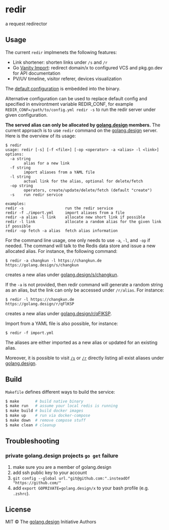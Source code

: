 # redir

a request redirector

## Usage

The current `redir` implmenets the following features:

- Link shortener: shorten links under `/s` and `/r`
- Go [Vanity Import](https://golang.org/cmd/go/#hdr-Remote_import_paths): redirect domain/x to configured VCS and pkg.go.dev for API documentation
- PV/UV timeline, visitor referer, devices visualization


The [default configuration](./config.yml) is embedded into the binary.

Alternative configuration can be used to replace default config and
specified in environtment variable REDIR_CONF, for example
`REDIR_CONF=/path/to/config.yml redir -s` to run the redir server under
given configuration.

**The served alias can only be allocated by [golang.design](https://golang.design/) members.**
The current approach is to use `redir` command on the [golang.design](https://golang.design/)
server. Here is the overview of its usage:

```
$ redir
usage: redir [-s] [-f <file>] [-op <operator> -a <alias> -l <link>]
options:
  -a string
        alias for a new link
  -f string
        import aliases from a YAML file
  -l string
        actual link for the alias, optional for delete/fetch
  -op string
        operators, create/update/delete/fetch (default "create")
  -s    run redir service

examples:
redir -s                  run the redir service
redir -f ./import.yml     import aliases from a file
redir -a alias -l link    allocate new short link if possible
redir -l link             allocate a random alias for the given link if possible
redir -op fetch -a alias  fetch alias information
```

For the command line usage, one only needs to use `-a`, `-l`, and `-op` if needed.
The command will talk to the Redis data store and issue a new allocated alias.
For instance, the following command:

```
$ redir -a changkun -l https://changkun.de
https://golang.design/s/changkun
```

creates a new alias under [golang.design/s/changkun](https://golang.design/s/changkun).

If the `-a` is not provided, then redir command will generate a random string as an alias, but the link can only be accessed under `/r/alias`. For instance:

```
$ redir -l https://changkun.de
https://golang.design/r/qFlKSP
```

creates a new alias under [golang.design/r/qFlKSP](https://golang.design/r/qFlKSP).

Import from a YAML file is also possible, for instance:

```
$ redir -f import.yml
```

The aliases are either imported as a new alias or updated for an existing alias.

Moreover, it is possible to visit [`/s`](https://golang.design/s) or [`/r`](https://golang.design/r) directly listing all exist aliases under [golang.design](https://golang.design/).

## Build

`Makefile` defines different ways to build the service:

```bash
$ make       # build native binary
$ make run   # assume your local redis is running
$ make build # build docker images
$ make up    # run via docker-compose
$ make down  # remove compose stuff
$ make clean # cleanup
```

## Troubleshooting

### private golang.design projects `go get` failure

1. make sure you are a member of golang.design
2. add ssh public key to your account
3. `git config --global url."git@github.com:".insteadOf "https://github.com/"`
4. add `export GOPRIVATE=golang.design/x` to your bash profile (e.g. `.zshrc`).

## License

MIT &copy; The [golang.design](https://golang.design) Initiative Authors
